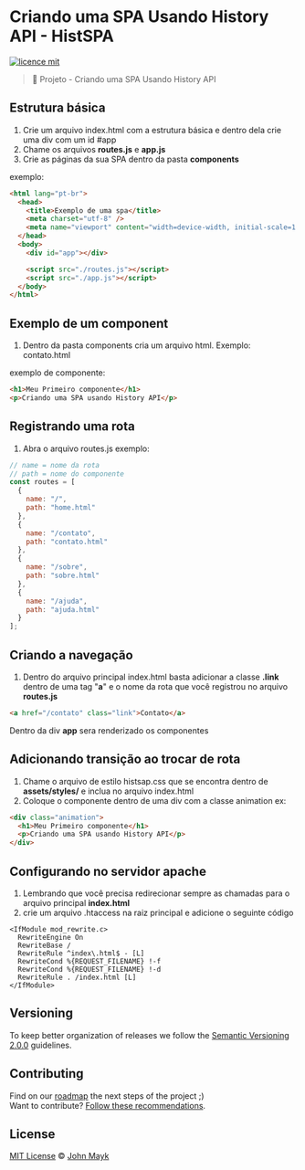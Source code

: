# Criando uma SPA Usando History API - HistSPA

[![licence mit](https://img.shields.io/badge/licence-MIT-blue.svg)](https://github.com/afonsopacifer/routerhist/blob/master/LICENSE.md)

> :rocket: Projeto - Criando uma SPA Usando History API

## Estrutura básica

1. Crie um arquivo index.html com a estrutura básica e dentro dela crie uma div com um id #app
2. Chame os arquivos **routes.js** e **app.js**
3. Crie as páginas da sua SPA dentro da pasta **components**

exemplo:

```html
<html lang="pt-br">
  <head>
    <title>Exemplo de uma spa</title>
    <meta charset="utf-8" />
    <meta name="viewport" content="width=device-width, initial-scale=1.0" />
  </head>
  <body>
    <div id="app"></div>

    <script src="./routes.js"></script>
    <script src="./app.js"></script>
  </body>
</html>
```

## Exemplo de um component

1. Dentro da pasta components cria um arquivo html. Exemplo: contato.html

exemplo de componente:

```html
<h1>Meu Primeiro componente</h1>
<p>Criando uma SPA usando History API</p>
```

## Registrando uma rota

1. Abra o arquivo routes.js
   exemplo:

```js
// name = nome da rota
// path = nome do componente
const routes = [
  {
    name: "/",
    path: "home.html"
  },
  {
    name: "/contato",
    path: "contato.html"
  },
  {
    name: "/sobre",
    path: "sobre.html"
  },
  {
    name: "/ajuda",
    path: "ajuda.html"
  }
];
```

## Criando a navegação

1. Dentro do arquivo principal index.html basta adicionar a classe <b>.link</b> dentro de uma tag "**a**" e o nome da rota que você registrou no arquivo **routes.js**

```html
<a href="/contato" class="link">Contato</a>
```

Dentro da div **app** sera renderizado os componentes

## Adicionando transição ao trocar de rota

1. Chame o arquivo de estilo histsap.css que se encontra dentro de **assets/styles/** e inclua no arquivo index.html
2. Coloque o componente dentro de uma div com a classe animation
   ex:

```html
<div class="animation">
  <h1>Meu Primeiro componente</h1>
  <p>Criando uma SPA usando History API</p>
</div>
```

## Configurando no servidor apache

1. Lembrando que você precisa redirecionar sempre as chamadas para o arquivo principal **index.html**
2. crie um arquivo .htaccess na raiz principal e adicione o seguinte código

```
<IfModule mod_rewrite.c>
  RewriteEngine On
  RewriteBase /
  RewriteRule ^index\.html$ - [L]
  RewriteCond %{REQUEST_FILENAME} !-f
  RewriteCond %{REQUEST_FILENAME} !-d
  RewriteRule . /index.html [L]
</IfModule>
```

## Versioning

To keep better organization of releases we follow the [Semantic Versioning 2.0.0](http://semver.org/) guidelines.

## Contributing

Find on our [roadmap](https://github.com/joohncafe/routerhist/issues/1) the next steps of the project ;)
<br>
Want to contribute? [Follow these recommendations](https://github.com/joohncafe/routerhist/blob/master/CONTRIBUTING.md).

## License

[MIT License](https://github.com/joohncafe/routerhist/blob/master/LICENSE.md) © [John Mayk](http://twitter.com/joohncafe)
